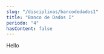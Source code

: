 ```yaml
---
slug: "/disciplinas/bancodedados1"
title: "Banco de Dados I"
periodo: "4"
hasContent: false
---
```


Hello
